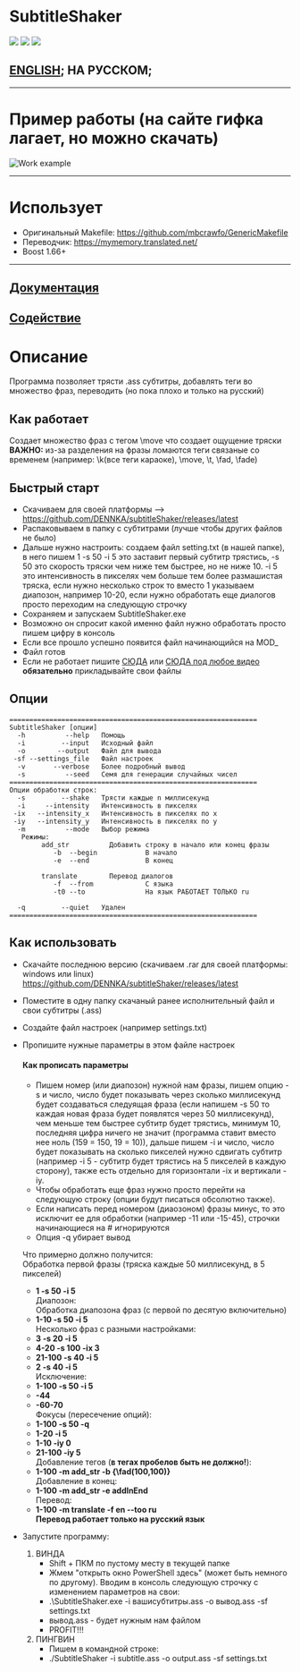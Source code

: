 # SubtitleShaker
![](https://img.shields.io/github/v/release/DENNKA/SubtitleShaker)
![](https://img.shields.io/github/release-date/DENNKA/SubtitleShaker)
[![](https://tokei.rs/b1/github/DENNKA/SubtitleShaker/?category=code)](https://github.com/XAMPPRocky/tokei)

## [ENGLISH](README.md); НА РУССКОМ;
<!---
full line:
[ENGLISH](README.md); [НА РУССКОМ](README.ru.md);
-->

---

# Пример работы (на сайте гифка лагает, но можно скачать)
![Work example](shaking_example.gif)

---
# Использует
* Оригинальный Makefile: https://github.com/mbcrawfo/GenericMakefile  
* Переводчик: https://mymemory.translated.net/
* Boost 1.66+
---

## [Документация](docs/README.ru.md)
## [Содействие](CONTRIBUTING.ru.md)

# Описание
Программа позволяет трясти .ass субтитры, добавлять теги во множество фраз, переводить (но пока плохо и только на русский)

## Как работает
Создает множество фраз с тегом \move что создает ощущение тряски  
**ВАЖНО:** из-за разделения на фразы ломаются теги связаные со временем (например: \k(все теги караоке), \move, \t, \fad, \fade)

## Быстрый старт
 * Скачиваем для своей платформы --> https://github.com/DENNKA/subtitleShaker/releases/latest
 * Распаковываем в папку с субтитрами (лучше чтобы других файлов не было)
 * Дальше нужно настроить: создаем файл setting.txt (в нашей папке), в него пишем 1 -s 50 -i 5 это заставит первый субтитр трястись, -s 50 это скорость тряски чем ниже тем быстрее, но не ниже 10. -i 5 это интенсивность в пикселях чем больше тем более размашистая тряска, если нужно несколько строк то вместо 1 указываем диапозон, например 10-20, если нужно обработать еще диалогов просто переходим на следующую строчку
 * Сохраняем и запускаем SubtitleShaker.exe
 * Возможно он спросит какой именно файл нужно обработать просто пишем цифру в консоль
 * Если все прошло успешно появится файл начинающийся на MOD_
 * Файл готов
 * Если не работает пишите [СЮДА](https://github.com/DENNKA/SubtitleShaker/issues/new) или [СЮДА под любое видео](https://www.youtube.com/channel/UCm9PVOWO_FVnEhh3tYxQ2fw) **обязательно** прикладывайте свои файлы

## Опции  
```
==============================================================
SubtitleShaker [опции]
  -h          --help   Помощь
  -i         --input   Исходный файл
  -o        --output   Файл для вывода
 -sf --settings_file   Файл настроек
  -v       --verbose   Более подробный вывод
  -s          --seed   Семя для генерации случайных чисел
==============================================================
Опции обработки строк:
  -s         --shake   Трясти каждые n миллисекунд
  -i     --intensity   Интенсивность в пикселях
 -ix   --intensity_x   Интенсивность в пикселях по x
 -iy   --intensity_y   Интенсивность в пикселях по y
  -m          --mode   Выбор режима
   Режимы:
        add_str          Добавить строку в начало или конец фразы
           -b  --begin            В начало
           -e  --end              В конец

        translate        Перевод диалогов
           -f  --from             С языка
           -t0 --to               На язык РАБОТАЕТ ТОЛЬКО ru

  -q         --quiet   Удален
==============================================================
```

## Как использовать
* Скачайте последнюю версию (скачиваем .rar для своей платформы: windows или linux) https://github.com/DENNKA/subtitleShaker/releases/latest
* Поместите в одну папку скачаный ранее исполнительный файл и свои субтитры (.ass)
* Создайте файл настроек (например settings.txt)
* Пропишите нужные параметры в этом файле настроек
  #### Как прописать параметры

  - Пишем номер (или диапозон) нужной нам фразы, пишем опцию -s и число, число будет показывать через сколько миллисекунд будет создаваться следуящая фраза
  (если напишем -s 50 то каждая новая фраза будет появлятся через 50 миллисекунд),
  чем меньше тем быстрее субтитр будет трястись, минимум 10, последняя цифра ничего не значит (программа ставит вместо нее ноль (159 = 150, 19 = 10)),
  дальше пишем -i и число, число будет показывать на сколько пикселей нужно сдвигать субтитр (например -i 5 - субтитр будет трястись на 5 пикселей в каждую
  сторону), также есть отдельно для горизонтали -ix и вертикали -iy.  
  - Чтобы обработать еще фраз нужно просто перейти на следующую строку (опции будут
  писаться обсолютно также).  
  - Если написать перед номером (диаозоном) фразы минус, то это исключит ее для обработки
  (например -11 или -15-45), строчки начинающиеся на # игнорируются
  - Опция -q убирает вывод

  Что примерно должно получится:  
  Обработка первой фразы (тряска каждые 50 миллисекунд, в 5 пикселей)  
    * **1 -s 50 -i 5**  
  Диапозон:  
  Обработка диапозона фраз (с первой по десятую включительно)  
    * **1-10 -s 50 -i 5**  
  Несколько фраз с разными настройками:
    * **3 -s 20 -i 5**
    * **4-20 -s 100 -ix 3**  
    * **21-100 -s 40 -i 5**  
    * **2 -s 40 -i 5**  
  Исключение:
    * **1-100 -s 50 -i 5**
    * **-44**  
    * **-60-70**  
  Фокусы (пересечение опций):
    * **1-100 -s 50 -q**
    * **1-20 -i 5**
    * **1-10 -iy 0**
    * **21-100 -iy 5**  
  Добавление тегов (**в тегах пробелов быть не должно!**):
    * **1-100 -m add_str -b {\fad(100,100)}**  
  Добавление в конец:
    * **1-100 -m add_str -e addInEnd**  
  Перевод:
    * **1-100 -m translate -f en --too ru**  
  **Перевод работает только на русский язык**
* Запустите программу:
  1. ВИНДА
      * Shift + ПКМ по пустому месту в текущей папке
      * Жмем "открыть окно PowerShell здесь" (может быть немного по другому). Вводим в консоль следующую строчку с изменением параметров на свои:
      * .\SubtitleShaker.exe -i вашисубтитры.ass -o вывод.ass -sf settings.txt
      * вывод.ass - будет нужным нам файлом
      * PROFIT!!!
  1. ПИНГВИН
      * Пишем в командной строке:
      * ./SubtitleShaker -i subtitle.ass -o output.ass -sf settings.txt
